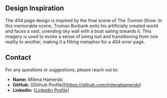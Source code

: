 ## Design Inspiration

The 404 page design is inspired by the final scene of _The Truman Show_. In this memorable scene, Truman Burbank exits his artificially created world and faces a vast, unending sky wall with a boat sailing towards it. This imagery is used to evoke a sense of being lost and transitioning from one reality to another, making it a fitting metaphor for a 404 error page.

## Contact

For any questions or suggestions, please reach out to:

- **Name:** Milena Hamerski
- **GitHub:** [\[Github Profile]](https://github.com/milenahamerski)
- **Linkedin:** [\[Linkedin Profile\]](www.linkedin.com/in/milena-hamerskis)
